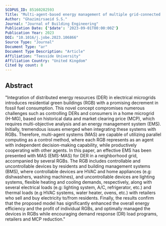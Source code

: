 ```yaml
---
SCOPUS_ID: 85160282593
Title: "Multi-agent-based energy management of multiple grid-connected green buildings"
Author: "Ghazimirsaeid S.S."
Journal: "Journal of Building Engineering"
Publication Date: {'$date': '2023-09-01T00:00:00Z'}
Publication Year: 2023
DOI: "10.1016/j.jobe.2023.106866"
Source Type: "Journal"
Document Type: "ar"
Document Type Description: "Article"
Affiliation: "Teesside University"
Affiliation Country: "United Kingdom"
Cited by count: 8
---
```


## Abstract
"Integration of distributed energy resources (DER) in electrical microgrids introduces residential green buildings (RGB) with a promising decrement in fossil fuel consumption. This novel concept compromises numerous challenges such as controlling DERs and consumers in a home microgrid (H-MG), based on historical data and market clearing price (MCP), which requires multi-objective analysis and an energy management system (EMS). Initially, tremendous issues emerged when integrating these systems with RGBs. Therefore, multi-agent systems (MAS) are capable of utilizing parallel computing as a control method, where each RGB represents as an agent with independent decision-making capability, while productively cooperating with other agents. In this paper, an effective EMS has been presented with MAS (EMS-MAS) for DER in a neighborhood grid, accompanied by several RGBs. The RGB includes controllable and uncontrollable devices by residents and building management systems (BMS), where controllable devices are HVAC and home appliances (e.g: dishwashers, washing machines), and uncontrollable devices are lighting systems, flexible heating and cooling demands, respectively, along with several electrical loads (e.g: lighting system, A/C, refrigerator, etc.) and thermal loads (e.g HVAC systems, water heater, ovens, etc.) with retailers who sell and buy electricity to/from residents. Finally, the results confirm that the proposed model has significantly enhanced the overall energy efficiency and the profit of individual RGBs, and optimally managed the devices in RGBs while encouraging demand response (DR) load programs, retailers and MCP reduction."
